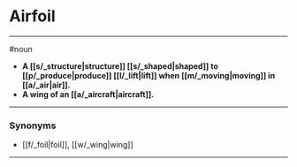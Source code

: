 # Airfoil
---
#noun
- **A [[s/_structure|structure]] [[s/_shaped|shaped]] to [[p/_produce|produce]] [[l/_lift|lift]] when [[m/_moving|moving]] in [[a/_air|air]].**
- **A wing of an [[a/_aircraft|aircraft]].**
---
### Synonyms
- [[f/_foil|foil]], [[w/_wing|wing]]
---
